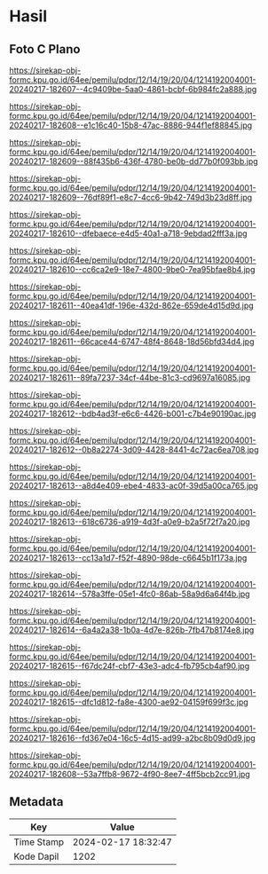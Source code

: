 # Hasil

## Foto C Plano

https://sirekap-obj-formc.kpu.go.id/64ee/pemilu/pdpr/12/14/19/20/04/1214192004001-20240217-182607--4c9409be-5aa0-4861-bcbf-6b984fc2a888.jpg

https://sirekap-obj-formc.kpu.go.id/64ee/pemilu/pdpr/12/14/19/20/04/1214192004001-20240217-182608--e1c16c40-15b8-47ac-8886-944f1ef88845.jpg

https://sirekap-obj-formc.kpu.go.id/64ee/pemilu/pdpr/12/14/19/20/04/1214192004001-20240217-182609--88f435b6-436f-4780-be0b-dd77b0f093bb.jpg

https://sirekap-obj-formc.kpu.go.id/64ee/pemilu/pdpr/12/14/19/20/04/1214192004001-20240217-182609--76df89f1-e8c7-4cc6-9b42-749d3b23d8ff.jpg

https://sirekap-obj-formc.kpu.go.id/64ee/pemilu/pdpr/12/14/19/20/04/1214192004001-20240217-182610--dfebaece-e4d5-40a1-a718-9ebdad2fff3a.jpg

https://sirekap-obj-formc.kpu.go.id/64ee/pemilu/pdpr/12/14/19/20/04/1214192004001-20240217-182610--cc6ca2e9-18e7-4800-9be0-7ea95bfae8b4.jpg

https://sirekap-obj-formc.kpu.go.id/64ee/pemilu/pdpr/12/14/19/20/04/1214192004001-20240217-182611--40ea41df-196e-432d-862e-659de4d15d9d.jpg

https://sirekap-obj-formc.kpu.go.id/64ee/pemilu/pdpr/12/14/19/20/04/1214192004001-20240217-182611--66cace44-6747-48f4-8648-18d56bfd34d4.jpg

https://sirekap-obj-formc.kpu.go.id/64ee/pemilu/pdpr/12/14/19/20/04/1214192004001-20240217-182611--89fa7237-34cf-44be-81c3-cd9697a16085.jpg

https://sirekap-obj-formc.kpu.go.id/64ee/pemilu/pdpr/12/14/19/20/04/1214192004001-20240217-182612--bdb4ad3f-e6c6-4426-b001-c7b4e90190ac.jpg

https://sirekap-obj-formc.kpu.go.id/64ee/pemilu/pdpr/12/14/19/20/04/1214192004001-20240217-182612--0b8a2274-3d09-4428-8441-4c72ac6ea708.jpg

https://sirekap-obj-formc.kpu.go.id/64ee/pemilu/pdpr/12/14/19/20/04/1214192004001-20240217-182613--a8d4e409-ebe4-4833-ac0f-39d5a00ca765.jpg

https://sirekap-obj-formc.kpu.go.id/64ee/pemilu/pdpr/12/14/19/20/04/1214192004001-20240217-182613--618c6736-a919-4d3f-a0e9-b2a5f72f7a20.jpg

https://sirekap-obj-formc.kpu.go.id/64ee/pemilu/pdpr/12/14/19/20/04/1214192004001-20240217-182613--cc13a1d7-f52f-4890-98de-c6645b1f173a.jpg

https://sirekap-obj-formc.kpu.go.id/64ee/pemilu/pdpr/12/14/19/20/04/1214192004001-20240217-182614--578a3ffe-05e1-4fc0-86ab-58a9d6a64f4b.jpg

https://sirekap-obj-formc.kpu.go.id/64ee/pemilu/pdpr/12/14/19/20/04/1214192004001-20240217-182614--6a4a2a38-1b0a-4d7e-826b-7fb47b8174e8.jpg

https://sirekap-obj-formc.kpu.go.id/64ee/pemilu/pdpr/12/14/19/20/04/1214192004001-20240217-182615--f67dc24f-cbf7-43e3-adc4-fb795cb4af90.jpg

https://sirekap-obj-formc.kpu.go.id/64ee/pemilu/pdpr/12/14/19/20/04/1214192004001-20240217-182615--dfc1d812-fa8e-4300-ae92-04159f699f3c.jpg

https://sirekap-obj-formc.kpu.go.id/64ee/pemilu/pdpr/12/14/19/20/04/1214192004001-20240217-182616--fd367e04-16c5-4d15-ad99-a2bc8b09d0d9.jpg

https://sirekap-obj-formc.kpu.go.id/64ee/pemilu/pdpr/12/14/19/20/04/1214192004001-20240217-182608--53a7ffb8-9672-4f90-8ee7-4ff5bcb2cc91.jpg


## Metadata

| Key        | Value               |
| ---------- | ------------------- |
| Time Stamp | 2024-02-17 18:32:47 |
| Kode Dapil | 1202                |



